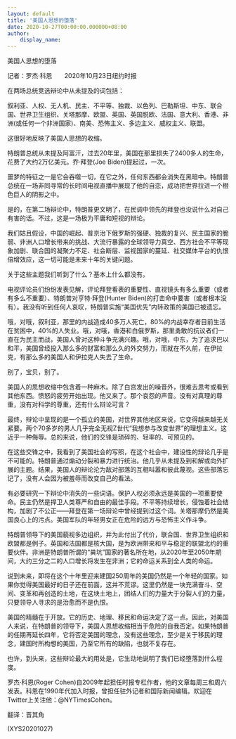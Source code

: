 ```yaml
---
layout: default
title: '美国人思想的堕落'
date: 2020-10-27T00:00:00.000000+08:00
author:
    display_name: 
---
```


美国人思想的堕落

记者：罗杰·科恩　　2020年10月23日纽约时报

在两场总统竞选辩论中从未提及的词包括：

叙利亚、人权、无人机、民主、不平等、独裁、以色列、巴勒斯坦、中东、联合国、世界卫生组织、关塔那摩、欧盟、英国、英国脱欧、法国、意大利、香港、非洲(或任何一个非洲国家)、南美、恐怖主义、多边主义、威权主义、联盟。

这很好地反映了美国人思想的收缩。

特朗普总统从未提及阿富汗，过去20年里，美国在那里损失了2400多人的生命，花费了大约2万亿美元。乔·拜登(Joe Biden)提起过，一次。

噩梦的特征之一是它会吞噬一切，在它之外，任何东西都会消失在黑暗中。特朗普总统在一场非同寻常的长时间电视直播中展现了他的自恋，成功把世界拉进一个橙色巨人的阴影之中。

是的，在第二场辩论中，特朗普更文明了，在民调中领先的拜登也没说什么对自己有害的话。不过，这是一场极为平庸和短视的辩论。

我们姑且假设，中国的崛起、普京治下俄罗斯的强硬、独裁的复兴、民主国家的脆弱、非洲人口增长带来的挑战、大流行暴露的全球领导力真空、西方社会不平等现象加剧、联合国的凝聚力不足、社会断层、监视国家的蔓延、社交媒体平台的仇恨倍增效应，这一切可能是未来十年的关键问题。

关于这些主题我们听到了什么？基本上什么都没有。

电视评论员们纷纷发表见解，评论拜登看表的重要性、直视镜头有多么重要（或者有多么不重要）、特朗普对亨特·拜登(Hunter Biden)的打击命中要害（或者根本没有）。我没有听到任何人哀叹，特朗普实施“美国优先”内转政策的美国已被遗忘。

哦，对哦，叙利亚，那里的内战造成40多万人死亡，80%的内战幸存者目前生活在贫困中，40%的人失业。哦，对哦，香港和白俄罗斯，那里勇敢的抗议者们一直在为民主而战，美国人曾对这种斗争充满兴趣。哦，对哦，中东，为了追求巴以和平，美国曾经投入那么多的财富和那么久的外交努力，而就在不久前，在伊拉克，有那么多的美国人和伊拉克人失去了生命。

别了，宝贝，别了。

美国人的思想收缩中包含着一种麻木。除了白宫发出的噪音外，很难去思考或看到其他东西。愤怒的疲劳开始出现。他又来了。那个哀怨的声音。没有对真理的尊重，没有对科学的尊重，还有什么辩论可言？

最终，辩论中呈现的是一个孤立的美国，对世界其他地区来说，它变得越来越无关紧要。两个70多岁的男人几乎完全无视Z世代“我想参与改变世界”的理想主义。这近乎一种侮辱。总的来说，他们的交锋是琐碎的、轻率的、可预见的。

在这些交锋之中，我看到了美国社会的写照，在这个社会中，建设性的辩论几乎是不可能的。特朗普通过煽动分裂和暴力进行统治。他几乎从未提及到和解或向外扩展的主题。结果，美国人的辩论沦为敌对部落的互相叫嚣和彼此蔑视。这些部落忘记了，没有人会因为被羞辱而改变自己的看法。

有必要研究一下辩论中消失的一些词语。保护人权必须永远是美国的一项重要使命。民主仍然是捍卫人类尊严和自由的最佳手段。不平等持续增长，侵蚀着社会结构，加剧了不公正——拜登在第一场辩论中曾经提到过这个词。关塔那摩仍然是美国良心上的污点。美国军队的年轻男女正在危险的远方与恐怖主义作斗争。

特朗普领导下的美国藐视多边组织，并为此付出了代价，联合国、世界卫生组织和欧盟都是例子。英国和法国都是核大国，是为欧洲带来和平与稳定的联盟北约的重要伙伴。非洲是特朗普所谓的“粪坑”国家的著名所在地，从2020年至2050年期间，大约三分之二的人口增长将发生在非洲；它的命运关系到全人类的命运。

说到未来，即将在这个十年里迎来建国250周年的美国仍然是一个年轻的国家。如果你觉得美国最好的日子还在前面，这并不荒谬。这里仍然是一块充满奋斗、空间、变革和再创造的土地，在这块土地上，团结人们的力量大于分裂人们的力量，只要领导人寻求的是治愈而不是仇恨。

美国的精髓在于开放。它的历史、地理、移民和命运决定了这一点。因此，对美国人来说，在特朗普的领导下，美国人思想收缩相当于危险的自我否定。如果特朗普的任期再延长四年，它将否定美国的理念，没有这些理念，至少是关于移民的理念，建国时所构想的美国，乃至它所有的缺陷，也就不复存在。

也许，到头来，这些辩论最大的用处是，它生动地说明了我们已经堕落到什么程度。

罗杰·科恩(Roger Cohen)自2009年起担任时报专栏作者，他的文章每周三和周六发表。科恩在1990年代加入时报，曾担任驻外记者和国际新闻编辑。欢迎在Twitter上关注他：@NYTimesCohen。

翻译：晋其角

(XYS20201027)

